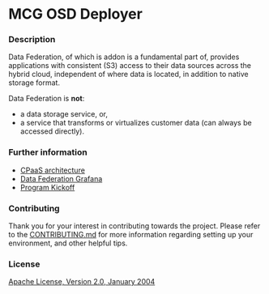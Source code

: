 # MCG OSD Deployer

### Description

Data Federation, of which is addon is a fundamental part of, provides applications with consistent (S3) access to their 
data sources across the hybrid cloud, independent of where data is located, in addition to native storage format.

Data Federation is **not**:
- a data storage service, or,
- a service that transforms or virtualizes customer data (can always be accessed directly).

### Further information

- [CPaaS architecture](https://docs.google.com/presentation/d/1vU4-9pZvKOVCksdqQtk_jzM3YDoaxcQ91Jw9ng9s7uE/edit#slide=id.p)
- [Data Federation Grafana](https://grafana.stage.devshift.net/d/wG098Zm4z/managed-services-data-federation-overview-copy?orgId=1)
- [Program Kickoff](https://docs.google.com/presentation/d/1MFsXmQl2g008O3bRluINslJf-_lU6QoqljCHlUanDnE/edit#slide=id.geb2e01c681_0_970)

### Contributing

Thank you for your interest in contributing towards the project. Please refer to the [CONTRIBUTING.md](CONTRIBUTING.md)
for more information regarding setting up your environment, and other helpful tips.

### License

[Apache License, Version 2.0, January 2004](https://www.apache.org/licenses/LICENSE-2.0)
